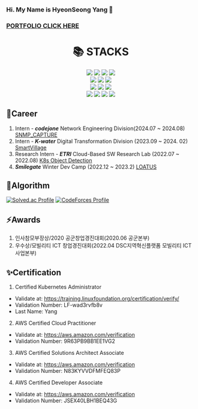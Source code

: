 ### Hi. My Name is HyeonSeong Yang 👋
### [PORTFOLIO CLICK HERE](https://outrageous-nylon-9f3.notion.site/65a0b57d83cf40908e9a67b14ec796b9)
<div align=center><h1>📚 STACKS</h1></div>
<div align=center> 
  <img src="https://img.shields.io/badge/amazonaws-232F3E?style=for-the-badge&logo=amazonaws&logoColor=white"> 
  <img src="https://img.shields.io/badge/kubernetes-326CE5?style=for-the-badge&logo=kubernetes&logoColor=white">
  <img src="https://img.shields.io/badge/docker-2496ED?style=for-the-badge&logo=docker&logoColor=white">
  <img src="https://img.shields.io/badge/rabbitmq-FF8C00?style=for-the-badge&logo=rabbitmq&logoColor=white">
  <br>
  <img src="https://img.shields.io/badge/spring-47A248?style=for-the-badge&logo=spring&logoColor=white">
  <img src="https://img.shields.io/badge/springboot-47A248?style=for-the-badge&logo=springboot&logoColor=white">
  <img src="https://img.shields.io/badge/django-092E20?style=for-the-badge&logo=django&logoColor=white">
  <br>
  
  <img src="https://img.shields.io/badge/java-D1180B?style=for-the-badge&logo=java&logoColor=white">
  <img src="https://img.shields.io/badge/python-007396?style=for-the-badge&logo=python&logoColor=white">
  <img src="https://img.shields.io/badge/c++-000000?style=for-the-badge&logo=c++&logoColor=white">
  <br>
  <img src="https://img.shields.io/badge/mysql-007396?style=for-the-badge&logo=mysql&logoColor=white">
  <img src="https://img.shields.io/badge/postgresql-007396?style=for-the-badge&logo=postgresql&logoColor=white">
  <img src="https://img.shields.io/badge/mongodb-47A248?style=for-the-badge&logo=mongodb&logoColor=white">
  <img src="https://img.shields.io/badge/redis-D1180B?style=for-the-badge&logo=redis&logoColor=white">
</div>

## 🌱Career
1. Intern - ***codejone*** Network Engineering Division(2024.07 ~ 2024.08) [SNMP_CAPTURE](https://github.com/hyeonseong0917/SNMP_CAPTURE)
2. Intern - ***K-water*** Digital Transformation Division (2023.09 ~ 2024. 02) [SmartVillage](https://github.com/hyeonseong0917/smartVillage)
3. Research Intern - ***ETRI*** Cloud-Based SW Research Lab (2022.07 ~ 2022.08) [K8s Object Detection](https://github.com/hyeonseong0917/ETRI_K8S_Resnet_Object_Detection_microservice)
4. ***Smilegate*** Winter Dev Camp (2022.12 ~ 2023.2) [LOATUS](https://github.com/sgdevcamp2022/lotus)



## 🌱Algorithm
[![Solved.ac Profile](http://mazassumnida.wtf/api/v2/generate_badge?boj=dreamsweet)](https://solved.ac/dreamsweet/)
[![CodeForces Profile](https://cf.leed.at?id=dreamsweetDOONA)](https://codeforces.com/profile/dreamsweetDOONA)

## ⚡Awards
1. 인사참모부장상/2020 공군창업경진대회(2020.06 공군본부)
2. 우수상/모빌리티 ICT 창업경진대회(2022.04 DSC지역혁신플랫폼 모빌리티 ICT 사업본부)

## ✨Certification
1. Certified Kubernetes Administrator
- Validate at: https://training.linuxfoundation.org/certification/verify/
- Validation Number: LF-wad3rvfb8v
- Last Name: Yang
2. AWS Certified Cloud Practitioner
- Validate at: https://aws.amazon.com/verification
- Validation Number: 9R63PB9BB1EE1VG2
3. AWS Certified Solutions Architect Associate
- Validate at: https://aws.amazon.com/verification
- Validation Number: N83KYVVDFMFEQ83P
4. AWS Certified Developer Associate
- Validate at: https://aws.amazon.com/verification
- Validation Number: JSEX40LBH1BEQ43G
<!-- ## 🔭 Experience -->
<br></br>
<!--
**hyeonseong0917/hyeonseong0917** is a ✨ _special_ ✨ repository because its `README.md` (this file) appears on your GitHub profile.

Here are some ideas to get you started:

- 🔭 I’m currently working on ...
- 🌱 I’m currently learning ...
- 👯 I’m looking to collaborate on ...
- 🤔 I’m looking for help with ...
- 💬 Ask me about ...
- 📫 How to reach me: ...
- 😄 Pronouns: ...
- ⚡ Fun fact: ...
-->
